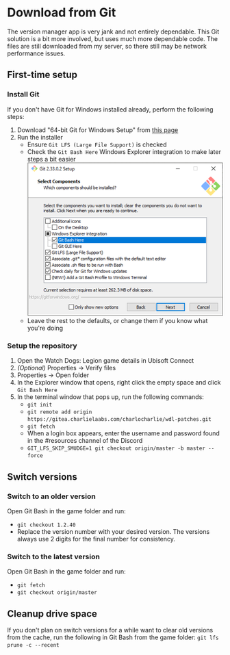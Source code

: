 # Download from Git

The version manager app is very jank and not entirely dependable. This Git solution is a bit more involved, but uses much more dependable code. The files are still downloaded from my server, so there still may be network performance issues.

## First-time setup

### Install Git

If you don't have Git for Windows installed already, perform the following steps:

1. Download "64-bit Git for Windows Setup" from [this page](https://git-scm.com/download/win)
1. Run the installer
    * Ensure `Git LFS (Large File Support)` is checked
    * Check the `Git Bash Here` Windows Explorer integration to make later steps a bit easier
    ![Git setup window example](img/git-install.png)
    * Leave the rest to the defaults, or change them if you know what you're doing

### Setup the repository

1. Open the Watch Dogs: Legion game details in Ubisoft Connect
1. *(Optional)* Properties -> Verify files
1. Properties -> Open folder
1. In the Explorer window that opens, right click the empty space and click `Git Bash Here`
1. In the terminal window that pops up, run the following commands:
    * `git init`
    * `git remote add origin https://gitea.charlielaabs.com/charlocharlie/wdl-patches.git`
    * `git fetch`
    * When a login box appears, enter the username and password found in the #resources channel of the Discord
    * `GIT_LFS_SKIP_SMUDGE=1 git checkout origin/master -b master --force`

## Switch versions

### Switch to an older version

Open Git Bash in the game folder and run:

* `git checkout 1.2.40`
* Replace the version number with your desired version. The versions always use 2 digits for the final number for consistency.

### Switch to the latest version

Open Git Bash in the game folder and run:

* `git fetch`
* `git checkout origin/master`


## Cleanup drive space

If you don't plan on switch versions for a while want to clear old versions from the cache, run the following in Git Bash from the game folder: `git lfs prune -c --recent`